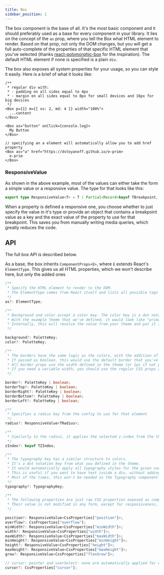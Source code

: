 ```yaml
---
title: Box
sidebar_position: 1
---
```


The box component is the base of all. It's the most basic component and it should preferably used as a base for every component in your library. It lies on the concept of the `as` prop, where you tell the Box what HTML element to render. Based on that prop, not only the DOM changes, but you will get a full auto-complete of the properties of that specific HTML element that you've selected (thanks [react-polymorphic-box](https://github.com/kripod/react-polymorphic-box) for the inspiration). The default HTML element if none is specified is a plain `div`.

The box also exposes all system properties for your usage, so you can style it easily. Here is a brief of what it looks like:

```tsx
/**
 * regular div with:
 * - padding on all sides equal to 4px
 * - margin on all sides equal to 8px for small devices and 16px for big devices
 */
<Box p={1} m={{ xs: 2, md: 4 }} width="100%">
  ...content
</Box>

<Box as="button" onClick={console.log}>
  My Button
</Box>

// specifying an a element will automatically allow you to add href property
<Box as="a" href="https://dstoyanoff.github.io/e-prim>
  e-prim
</Box>
```

### ResponsiveValue

As shown in the above example, most of the values can either take the form a simple value or a responsive value. The type for that looks like this:

```ts
export type ResponsiveValue<T> = T | Partial<Record<keyof TBreakpoint, T>>;
```

When a property is defined a responsive one, you choose whether to just specify the value in it's type or provide an object that contains a breakpoint value as a key and the exact value of the property to use for that breakpoint. This saves you from manually writing media queries, which greatly reduces the code.

## API

The full box API is described below.

As a base, the box inherits `ComponentProps<E>`, where `E` extends React's `ElementType`. This gives us all HTML properties, which we won't describe here, but only the added ones

```ts
/**
 * Specify the HTML element to render to the DOM.
 * The ElementType comes from React itself and lists all possible tags
 */
as?: ElementType;

/**
 * Background and color accept a color key. The color key is a dot notation of the structure you've defined in your theme.
 * With the example theme that we've defined, it would look like "primary.normal" or "neutral.2".
 * Internally, this will resolve the value from your theme and put it in the CSS
 */

background?: PaletteKey;
color?: PaletteKey;

/**
 * The borders have the same logic as the colors, with the addition of a boolean variant of the prop.
 * If passed as boolean, this would use the default border that you've defined in the theme.
 * All border props use the width defined in the theme (or 1px if not provided).
 * If you need a variable width, you should use the regular CSS props approach
 */

border?: PaletteKey | boolean;
borderTop?: PaletteKey | boolean;
borderRight?: PaletteKey | boolean;
borderBottom?: PaletteKey | boolean;
borderLeft?: PaletteKey | boolean;

/**
 * Specifies a radius key from the config to use for that element
 */
radius?: ResponsiveValue<TRadius>;

/**
 * Similarly to the radius, it applies the selected z-index from the theme
 */
zIndex?: keyof TZIndex;

/**
 * The typography key has a similar structure to colors.
 * It's a dot notation key from what you defined in the theme.
 * It would automatically apply all typography styles for the given variant.
 * This is useful if you want to have text inside a div, without adding another DOM child.
 * Most of the times, this won't be needed as the Typography component can be used instead.
 */
typography?: TypographyKey;

/**
 * The following properties are just raw CSS properties exposed as component props for convenience.
 * Their value is not modified in any form, except for responsiveness, where defined
 */

position?: ResponsiveValue<CssProperties["position"]>;
overflow?: CssProperties["overflow"];
minWidth?: ResponsiveValue<CssProperties["minWidth"]>;
width?: ResponsiveValue<CssProperties["width"]>;
maxWidth?: ResponsiveValue<CssProperties["maxWidth"]>;
minHeight?: ResponsiveValue<CssProperties["minHeight"]>;
height?: ResponsiveValue<CssProperties["height"]>;
maxHeight?: ResponsiveValue<CssProperties["maxHeight"]>;
grow?: ResponsiveValue<CssProperties["flexGrow"]>;

// cursor: pointer and userSelect: none are automatically applied for elements with onClick handler provided, so you don't have to pass it for clickable elements
cursor?: CssProperties["cursor"];
```
